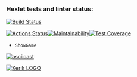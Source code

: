 ### Hexlet tests and linter status:
[![Build Status](https://app.travis-ci.com/Hellrek/frontend-project-lvl1.svg?branch=main)](https://app.travis-ci.com/Hellrek/frontend-project-lvl1)


[![Actions Status](https://github.com/Hellrek/frontend-project-lvl1/workflows/hexlet-check/badge.svg)](https://github.com/Hellrek/frontend-project-lvl1/actions)[![Maintainability](https://api.codeclimate.com/v1/badges/a99a88d28ad37a79dbf6/maintainability)](https://codeclimate.com/github/codeclimate/codeclimate/maintainability)[![Test Coverage](https://api.codeclimate.com/v1/badges/a99a88d28ad37a79dbf6/test_coverage)](https://codeclimate.com/github/codeclimate/codeclimate/test_coverage)

-   `ShowGame`  

[![asciicast](https://asciinema.org/a/cecHHXgK8UhzaIt7QUb9n0SOs.svg)](https://asciinema.org/a/cecHHXgK8UhzaIt7QUb9n0SOs)

[![Kerik LOGO](https://i.pinimg.com/236x/b1/7f/81/b17f81d0f2376021e4919513fd541053--star-logo-logo-s.jpg)](https://ru.hexlet.io/u/kerik)